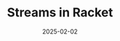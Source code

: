 ---
title: Streams in Racket
description: Lernzettel - funktionale und objektorientierte Programmierung
draft: false
date: 2025-02-02
tags:
 - incomplete
---